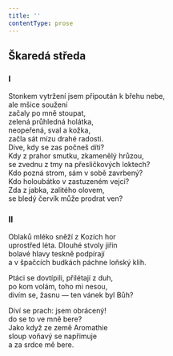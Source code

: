 ```yaml
---
title: ''
contentType: prose
---
```


## Škaredá středa

### I

Stonkem vytržení jsem připoután k břehu nebe,  
ale mšice soužení  
začaly po mně stoupat,  
zelená průhledná holátka,  
neopeřená, sval a kožka,  
začla sát mízu drahé radosti.  
Dive, kdy se zas počneš díti?  
Kdy z prahor smutku, zkamenělý hrůzou,  
se zvednu z tmy na přesličkových loktech?  
Kdo pozná strom, sám v sobě zavrbený?  
Kdo holoubátko v zastuzeném vejci?  
Zda z jabka, zalitého olovem,  
se bledý červík může prodrat ven?

### II

Oblaků mléko sněží z Kozích hor  
uprostřed léta. Dlouhé stvoly jiřin  
bolavé hlavy teskně podpírají  
a v špačcích budkách páchne loňský klih.

Ptáci se dovtípili, přilétají z duh,  
po kom volám, toho mi nesou,  
divím se, žasnu — ten vánek byl Bůh?

Diví se prach: jsem obrácený!  
do se to ve mně bere?  
Jako když ze země Aromathie  
sloup voňavý se napřimuje  
a za srdce mě bere.
